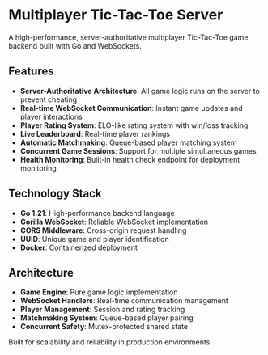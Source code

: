 # Multiplayer Tic-Tac-Toe Server

A high-performance, server-authoritative multiplayer Tic-Tac-Toe game backend built with Go and WebSockets.

## Features

- **Server-Authoritative Architecture**: All game logic runs on the server to prevent cheating
- **Real-time WebSocket Communication**: Instant game updates and player interactions
- **Player Rating System**: ELO-like rating system with win/loss tracking
- **Live Leaderboard**: Real-time player rankings
- **Automatic Matchmaking**: Queue-based player matching system
- **Concurrent Game Sessions**: Support for multiple simultaneous games
- **Health Monitoring**: Built-in health check endpoint for deployment monitoring

## Technology Stack

- **Go 1.21**: High-performance backend language
- **Gorilla WebSocket**: Reliable WebSocket implementation
- **CORS Middleware**: Cross-origin request handling
- **UUID**: Unique game and player identification
- **Docker**: Containerized deployment

## Architecture

- **Game Engine**: Pure game logic implementation
- **WebSocket Handlers**: Real-time communication management  
- **Player Management**: Session and rating tracking
- **Matchmaking System**: Queue-based player pairing
- **Concurrent Safety**: Mutex-protected shared state

Built for scalability and reliability in production environments.
